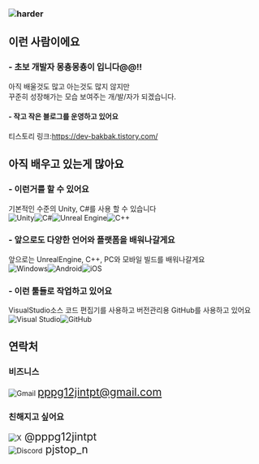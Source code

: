 
### ![harder](https://capsule-render.vercel.app/api?type=waving&height=300&color=gradient&text=ParkJun-seo)

## 이런 사람이에요 

###  - 초보 개발자 몽춍몽춍이 입니다@@!!
아직 배울것도 많고 아는것도 많지 않지만 <br/> 
꾸준히 성장해가는 모습 보여주는 개/발/자가 되겠습니다.

#### - 작고 작은 블로그를 운영하고 있어요<br>
티스토리 링크:https://dev-bakbak.tistory.com/

## 아직 배우고 있는게 많아요

###  -  이런거를 할 수 있어요
 기본적인 수준의 Unity, C#를 사용 할 수 있습니다<br/>
 ![Unity](https://img.shields.io/badge/unity-%23000000.svg?style=for-the-badge&logo=unity&logoColor=white)![C#](https://img.shields.io/badge/c%23-%23239120.svg?style=for-the-badge&logo=csharp&logoColor=white)![Unreal Engine](https://img.shields.io/badge/unrealengine-%23313131.svg?style=for-the-badge&logo=unrealengine&logoColor=white)![C++](https://img.shields.io/badge/c++-%2300599C.svg?style=for-the-badge&logo=c%2B%2B&logoColor=white)<br/>
### - 앞으로도 다양한 언어와 플랫폼을 배워나갈게요<br/>
앞으로는 UnrealEngine, C++, PC와 모바일 빌드를 배워나갈게요<br/>
![Windows](https://img.shields.io/badge/Windows-0078D6?style=for-the-badge&logo=windows&logoColor=white)![Android](https://img.shields.io/badge/Android-3DDC84?style=for-the-badge&logo=android&logoColor=white)![iOS](https://img.shields.io/badge/iOS-000000?style=for-the-badge&logo=ios&logoColor=white)<br/>


### - 이런 툴들로 작업하고 있어요

VisualStudio소스 코드 편집기를 사용하고 버전관리용 GitHub를 사용하고 있어요<br>
![Visual Studio](https://img.shields.io/badge/Visual%20Studio-5C2D91.svg?style=for-the-badge&logo=visual-studio&logoColor=white)![GitHub](https://img.shields.io/badge/github-%23121011.svg?style=for-the-badge&logo=github&logoColor=white)
## 연락처
### 비즈니스
![Gmail](https://img.shields.io/badge/Gmail-D14836?style=for-the-badge&logo=gmail&logoColor=white)
<span style="font-size:150%">  pppg12jintpt@gmail.com</span><br>
### 친해지고 싶어요
![X](https://img.shields.io/badge/X-%23000000.svg?style=for-the-badge&logo=X&logoColor=white)<span style="font-size:150%">  @pppg12jintpt</span><br>
![Discord](https://img.shields.io/badge/Discord-%235865F2.svg?style=for-the-badge&logo=discord&logoColor=white)<span style="font-size:150%"> pjstop_n</span>

